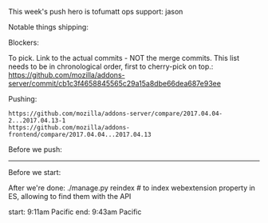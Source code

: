 This week's push hero is tofumatt
ops support: jason

Notable things shipping:



Blockers:

To pick.  Link to the actual commits - NOT the merge commits.  This list needs
to be in chronological order, first to cherry-pick on top.:
https://github.com/mozilla/addons-server/commit/cb1c3f4658845565c29a15a8dbe66dea687e93ee


Pushing:

    https://github.com/mozilla/addons-server/compare/2017.04.04-2...2017.04.13-1
    https://github.com/mozilla/addons-frontend/compare/2017.04.04...2017.04.13


Before we push:

-------------------------------------------------------------------------------
Before we start:


After we're done:
    ./manage.py reindex  # to index webextension property in ES, allowing to find them with the API

start: 9:11am Pacific
end: 9:43am Pacific
